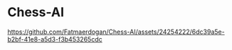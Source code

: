 # Chess-AI

https://github.com/Fatmaerdogan/Chess-AI/assets/24254222/6dc39a5e-b2bf-41e8-a5d3-f3b453265cdc

